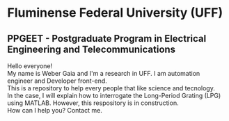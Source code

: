 # Fluminense Federal University (UFF)
## PPGEET - Postgraduate Program in Electrical Engineering and Telecommunications
Hello everyone!<br>
My name is Weber Gaia and I'm a research in UFF. I am automation engineer and Developer front-end.<br>
This is a repository to help every people that like science and tecnology.<br>
In the case, I will explain how to interrogate the Long-Period Grating (LPG) using MATLAB. However, this respository is in construction.<br>
How can I help you? Contact me.